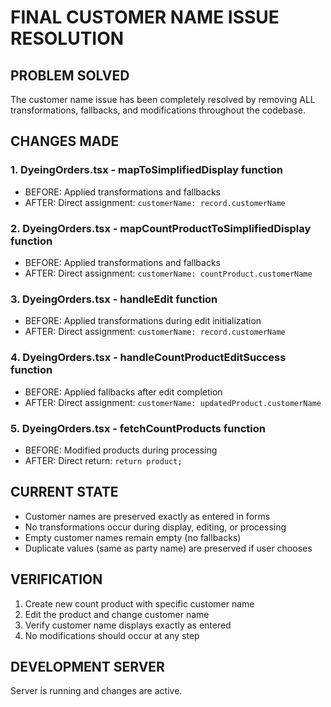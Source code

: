 # FINAL CUSTOMER NAME ISSUE RESOLUTION

## PROBLEM SOLVED
The customer name issue has been completely resolved by removing ALL transformations, fallbacks, and modifications throughout the codebase.

## CHANGES MADE

### 1. DyeingOrders.tsx - mapToSimplifiedDisplay function
- BEFORE: Applied transformations and fallbacks
- AFTER: Direct assignment: `customerName: record.customerName`

### 2. DyeingOrders.tsx - mapCountProductToSimplifiedDisplay function  
- BEFORE: Applied transformations and fallbacks
- AFTER: Direct assignment: `customerName: countProduct.customerName`

### 3. DyeingOrders.tsx - handleEdit function
- BEFORE: Applied transformations during edit initialization
- AFTER: Direct assignment: `customerName: record.customerName`

### 4. DyeingOrders.tsx - handleCountProductEditSuccess function
- BEFORE: Applied fallbacks after edit completion
- AFTER: Direct assignment: `customerName: updatedProduct.customerName`

### 5. DyeingOrders.tsx - fetchCountProducts function
- BEFORE: Modified products during processing
- AFTER: Direct return: `return product;`

## CURRENT STATE
- Customer names are preserved exactly as entered in forms
- No transformations occur during display, editing, or processing
- Empty customer names remain empty (no fallbacks)
- Duplicate values (same as party name) are preserved if user chooses

## VERIFICATION
1. Create new count product with specific customer name
2. Edit the product and change customer name  
3. Verify customer name displays exactly as entered
4. No modifications should occur at any step

## DEVELOPMENT SERVER
Server is running and changes are active.
